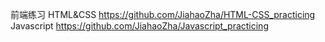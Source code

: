 前端练习
HTML&CSS 
https://github.com/JiahaoZha/HTML-CSS_practicing <br>
Javascript
https://github.com/JiahaoZha/Javascript_practicing <br>
